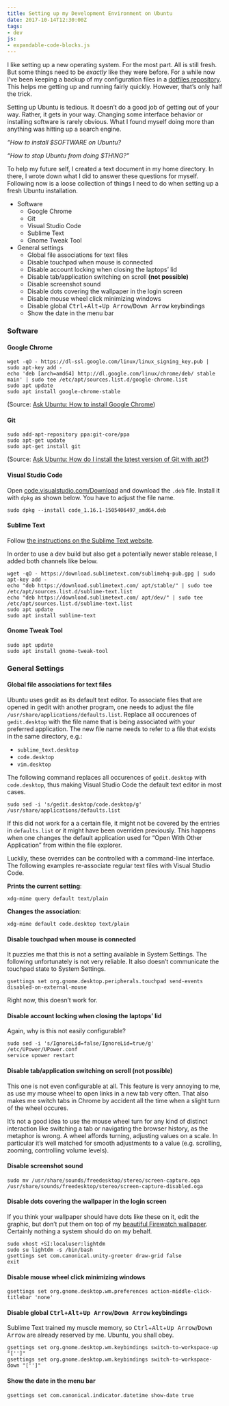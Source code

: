 ```yaml
---
title: Setting up my Development Environment on Ubuntu
date: 2017-10-14T12:30:00Z
tags:
- dev
js:
- expandable-code-blocks.js
---
```

I like setting up a new operating system. For the most part. All is still fresh. But some things need to be *exactly* like they were before. For a while now I’ve been keeping a backup of my configuration files in a [dotfiles repository](https://github.com/kleinfreund/dotfiles). This helps me getting up and running fairly quickly. However, that’s only half the trick.

Setting up Ubuntu is tedious. It doesn’t do a good job of getting out of your way. Rather, it gets in your way. Changing some interface behavior or installing software is rarely obvious. What I found myself doing more than anything was hitting up a search engine.

*“How to install <var>$SOFTWARE</var> on Ubuntu?*

*“How to stop Ubuntu from doing <var>$THING</var>?”*

To help my future self, I created a text document in my home directory. In there, I wrote down what I did to answer these questions for myself. Following now is a loose collection of things I need to do when setting up a fresh Ubuntu installation.

- Software
  - Google Chrome
  - Git
  - Visual Studio Code
  - Sublime Text
  - Gnome Tweak Tool
- General settings
  - Global file associations for text files
  - Disable touchpad when mouse is connected
  - Disable account locking when closing the laptops’ lid
  - Disable tab/application switching on scroll **(not possible)**
  - Disable screenshot sound
  - Disable dots covering the wallpaper in the login screen
  - Disable mouse wheel click minimizing windows
  - Disable global <kbd>Ctrl</kbd>+<kbd>Alt</kbd>+<kbd>Up Arrow</kbd>/<kbd>Down Arrow</kbd> keybindings
  - Show the date in the menu bar

### Software

#### Google Chrome

```
wget -qO - https://dl-ssl.google.com/linux/linux_signing_key.pub | sudo apt-key add -
echo 'deb [arch=amd64] http://dl.google.com/linux/chrome/deb/ stable main' | sudo tee /etc/apt/sources.list.d/google-chrome.list
sudo apt update
sudo apt install google-chrome-stable
```

(Source: [Ask Ubuntu: How to install Google Chrome](https://askubuntu.com/a/510186))

#### Git

```
sudo add-apt-repository ppa:git-core/ppa
sudo apt-get update
sudo apt-get install git
```

(Source: [Ask Ubuntu: How do I install the latest version of Git with apt?](https://askubuntu.com/a/568596/337853))

#### Visual Studio Code

Open [code.visualstudio.com/Download](https://code.visualstudio.com/Download) and download the `.deb` file. Install it with `dpkg` as shown below. You have to adjust the file name.

```
sudo dpkg --install code_1.16.1-1505406497_amd64.deb
```

#### Sublime Text

Follow [the instructions on the Sublime Text website](https://www.sublimetext.com/docs/3/linux_repositories.html).

In order to use a dev build but also get a potentially newer stable release, I added both channels like below.

```
wget -qO - https://download.sublimetext.com/sublimehq-pub.gpg | sudo apt-key add -
echo "deb https://download.sublimetext.com/ apt/stable/" | sudo tee /etc/apt/sources.list.d/sublime-text.list
echo "deb https://download.sublimetext.com/ apt/dev/" | sudo tee /etc/apt/sources.list.d/sublime-text.list
sudo apt update
sudo apt install sublime-text
```

#### Gnome Tweak Tool

```
sudo apt update
sudo apt install gnome-tweak-tool
```


### General Settings

#### Global file associations for text files

Ubuntu uses gedit as its default text editor. To associate files that are opened in gedit with another program, one needs to adjust the file `/usr/share/applications/defaults.list`. Replace all occurences of `gedit.desktop` with the file name that is being associated with your preferred application. The new file name needs to refer to a file that exists in the same directory, e.g.:

- `sublime_text.desktop`
- `code.desktop`
- `vim.desktop`

The following command replaces all occurences of `gedit.desktop` with `code.desktop`, thus making Visual Studio Code the default text editor in most cases.

```
sudo sed -i 's/gedit.desktop/code.desktop/g' /usr/share/applications/defaults.list
```

If this did not work for a a certain file, it might not be covered by the entries in `defaults.list` or it might have been overriden previously. This happens when one changes the default application used for “Open With Other Application” from within the file explorer.

Luckily, these overrides can be controlled with a command-line interface. The following examples re-associate regular text files with Visual Studio Code.

**Prints the current setting**:

```
xdg-mime query default text/plain
```

**Changes the association**:

```
xdg-mime default code.desktop text/plain
```

#### Disable touchpad when mouse is connected

It puzzles me that this is not a setting available in System Settings. The following unfortunately is not very reliable. It also doesn’t communicate the touchpad state to System Settings.

```
gsettings set org.gnome.desktop.peripherals.touchpad send-events disabled-on-external-mouse
```

Right now, this doesn’t work for.

#### Disable account locking when closing the laptops’ lid

Again, why is this not easily configurable?

```
sudo sed -i 's/IgnoreLid=false/IgnoreLid=true/g' /etc/UPower/UPower.conf
service upower restart
```

#### Disable tab/application switching on scroll **(not possible)**

This one is not even configurable at all. This feature is very annoying to me, as use my mouse wheel to open links in a new tab very often. That also makes me switch tabs in Chrome by accident all the time when a slight turn of the wheel occures.

It’s not a good idea to use the mouse wheel turn for any kind of distinct interaction like switching a tab or navigating the browser history, as the metaphor is wrong. A wheel affords turning, adjusting values on a scale. In particular it’s well matched for smooth adjustments to a value (e.g. scrolling, zooming, controlling volume levels).

#### Disable screenshot sound

```
sudo mv /usr/share/sounds/freedesktop/stereo/screen-capture.oga /usr/share/sounds/freedesktop/stereo/screen-capture-disabled.oga
```

#### Disable dots covering the wallpaper in the login screen

If you think your wallpaper should have dots like these on it, edit the graphic, but don’t put them on top of my [beautiful Firewatch wallpaper](http://blog.camposanto.com/post/138965082204/firewatch-launch-wallpaper-when-we-redid-the). Certainly nothing a system should do on my behalf.

```
sudo xhost +SI:localuser:lightdm
sudo su lightdm -s /bin/bash
gsettings set com.canonical.unity-greeter draw-grid false
exit
```

#### Disable mouse wheel click minimizing windows

```
gsettings set org.gnome.desktop.wm.preferences action-middle-click-titlebar 'none'
```

#### Disable global <kbd>Ctrl</kbd>+<kbd>Alt</kbd>+<kbd>Up Arrow</kbd>/<wbr><kbd>Down Arrow</kbd> keybindings

Sublime Text trained my muscle memory, so <kbd>Ctrl</kbd>+<kbd>Alt</kbd>+<kbd>Up Arrow</kbd>/<wbr><kbd>Down Arrow</kbd> are already reserved by me. Ubuntu, you shall obey.

```
gsettings set org.gnome.desktop.wm.keybindings switch-to-workspace-up "['']"
gsettings set org.gnome.desktop.wm.keybindings switch-to-workspace-down "['']"
```

#### Show the date in the menu bar

```
gsettings set com.canonical.indicator.datetime show-date true
```
